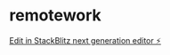 # remotework

[Edit in StackBlitz next generation editor ⚡️](https://stackblitz.com/~/github.com/alextfraser/remotework)
